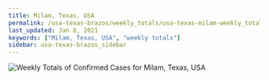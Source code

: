 ```yaml
---
title: Milam, Texas, USA
permalink: /usa-texas-brazos/weekly_totals/usa-texas-milam-weekly_totals.html
last_updated: Jan 8, 2021
keywords: ["Milam, Texas, USA", "weekly totals"]
sidebar: usa-texas-brazos_sidebar
---
```


![Weekly Totals of Confirmed Cases for Milam, Texas, USA](/covid_tracker/images/graphs/usa-texas-milam-weekly_totals_graph.png)
